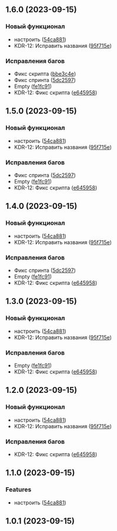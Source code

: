 

## 1.6.0 (2023-09-15)


### Новый функционал

* настроить ([54ca881](https://github.com/maxim-berdnikov/release-it-test/commit/54ca8814dc66c3b1a372e8d8dc95d8698702ba30))
* KDR-12: Исправить названия ([95f715e](https://github.com/maxim-berdnikov/release-it-test/commit/95f715eb77e571b5f2142258cfb341bbf45adece))


### Исправления багов

* Фикс скрипта ([bbe3c4e](https://github.com/maxim-berdnikov/release-it-test/commit/bbe3c4e6d0203fd85a221be0b4cc3796cb24ae1a))
* Фикс спринта ([5dc2597](https://github.com/maxim-berdnikov/release-it-test/commit/5dc2597de8fb54c2083ed18a8801aad092e74b87))
* Empty ([fe1fc91](https://github.com/maxim-berdnikov/release-it-test/commit/fe1fc91fc0eaf28d61fb2646b32d93ff1641f918))
* KDR-12: Фикс скрипта ([e645958](https://github.com/maxim-berdnikov/release-it-test/commit/e645958131bd8a4fc89a3ecfe98f20acb7157639))

## 1.5.0 (2023-09-15)


### Новый функционал

* настроить ([54ca881](https://github.com/maxim-berdnikov/release-it-test/commit/54ca8814dc66c3b1a372e8d8dc95d8698702ba30))
* KDR-12: Исправить названия ([95f715e](https://github.com/maxim-berdnikov/release-it-test/commit/95f715eb77e571b5f2142258cfb341bbf45adece))


### Исправления багов

* Фикс спринта ([5dc2597](https://github.com/maxim-berdnikov/release-it-test/commit/5dc2597de8fb54c2083ed18a8801aad092e74b87))
* Empty ([fe1fc91](https://github.com/maxim-berdnikov/release-it-test/commit/fe1fc91fc0eaf28d61fb2646b32d93ff1641f918))
* KDR-12: Фикс скрипта ([e645958](https://github.com/maxim-berdnikov/release-it-test/commit/e645958131bd8a4fc89a3ecfe98f20acb7157639))

## 1.4.0 (2023-09-15)


### Новый функционал

* настроить ([54ca881](https://github.com/maxim-berdnikov/release-it-test/commit/54ca8814dc66c3b1a372e8d8dc95d8698702ba30))
* KDR-12: Исправить названия ([95f715e](https://github.com/maxim-berdnikov/release-it-test/commit/95f715eb77e571b5f2142258cfb341bbf45adece))


### Исправления багов

* Фикс спринта ([5dc2597](https://github.com/maxim-berdnikov/release-it-test/commit/5dc2597de8fb54c2083ed18a8801aad092e74b87))
* Empty ([fe1fc91](https://github.com/maxim-berdnikov/release-it-test/commit/fe1fc91fc0eaf28d61fb2646b32d93ff1641f918))
* KDR-12: Фикс скрипта ([e645958](https://github.com/maxim-berdnikov/release-it-test/commit/e645958131bd8a4fc89a3ecfe98f20acb7157639))

## 1.3.0 (2023-09-15)


### Новый функционал

* настроить ([54ca881](https://github.com/maxim-berdnikov/release-it-test/commit/54ca8814dc66c3b1a372e8d8dc95d8698702ba30))
* KDR-12: Исправить названия ([95f715e](https://github.com/maxim-berdnikov/release-it-test/commit/95f715eb77e571b5f2142258cfb341bbf45adece))


### Исправления багов

* Empty ([fe1fc91](https://github.com/maxim-berdnikov/release-it-test/commit/fe1fc91fc0eaf28d61fb2646b32d93ff1641f918))
* KDR-12: Фикс скрипта ([e645958](https://github.com/maxim-berdnikov/release-it-test/commit/e645958131bd8a4fc89a3ecfe98f20acb7157639))

## 1.2.0 (2023-09-15)


### Новый функционал

* настроить ([54ca881](https://github.com/maxim-berdnikov/release-it-test/commit/54ca8814dc66c3b1a372e8d8dc95d8698702ba30))
* KDR-12: Исправить названия ([95f715e](https://github.com/maxim-berdnikov/release-it-test/commit/95f715eb77e571b5f2142258cfb341bbf45adece))


### Исправления багов

* KDR-12: Фикс скрипта ([e645958](https://github.com/maxim-berdnikov/release-it-test/commit/e645958131bd8a4fc89a3ecfe98f20acb7157639))

## 1.1.0 (2023-09-15)


### Features

* настроить ([54ca881](https://github.com/maxim-berdnikov/release-it-test/commit/54ca8814dc66c3b1a372e8d8dc95d8698702ba30))

## 1.0.1 (2023-09-15)